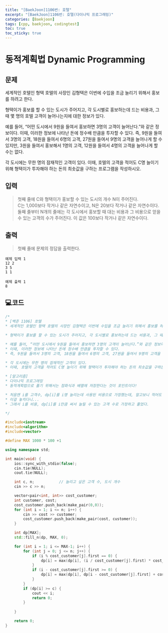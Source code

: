 ```yaml
---
title: "[BaekJoon]1106번: 호텔"
excerpt: "[BaekJoon]1106번: 호텔(다이나믹 프로그래밍)"
categories: [Baekjoon]
tags: [cpp, baekjoon, codingtest]
toc: true
toc_sticky: true
---
```


# 동적계획법 Dynamic Programming

## 문제

세계적인 호텔인 형택 호텔의 사장인 김형택은 이번에 수입을 조금 늘리기 위해서 홍보를 하려고 한다.  

형택이가 홍보를 할 수 있는 도시가 주어지고, 각 도시별로 홍보하는데 드는 비용과, 그 때 몇 명의 호텔 고객이 늘어나는지에 대한 정보가 있다.  

예를 들어, “어떤 도시에서 9원을 들여서 홍보하면 3명의 고객이 늘어난다.”와 같은 정보이다. 이때, 이러한 정보에 나타난 돈에 정수배 만큼을 투자할 수 있다. 즉, 9원을 들여서 3명의 고객, 18원을 들여서 6명의 고객, 27원을 들여서 9명의 고객을 늘어나게 할 수 있지만, 3원을 들여서 홍보해서 1명의 고객, 12원을 들여서 4명의 고객을 늘어나게 할 수는 없다.  

각 도시에는 무한 명의 잠재적인 고객이 있다. 이때, 호텔의 고객을 적어도 C명 늘이기 위해 형택이가 투자해야 하는 돈의 최솟값을 구하는 프로그램을 작성하시오.      

## 입력

> 첫째 줄에 C와 형택이가 홍보할 수 있는 도시의 개수 N이 주어진다.  
> C는 1,000보다 작거나 같은 자연수이고, N은 20보다 작거나 같은 자연수이다.  
> 둘째 줄부터 N개의 줄에는 각 도시에서 홍보할 때 대는 비용과 그 비용으로 얻을 수 있는 고객의 수가 주어진다. 이 값은 100보다 작거나 같은 자연수이다.    

## 출력

> 첫째 줄에 문제의 정답을 출력한다.

    예제 입력 1 
    12 2
    3 5
    1 1

    예제 출력 1  
    8

## 💻코드

```cpp
/*
* [백준 1106] 호텔
* 세계적인 호텔인 형택 호텔의 사장인 김형택은 이번에 수입을 조금 늘리기 위해서 홍보를 하려고 한다.

* 형택이가 홍보를 할 수 있는 도시가 주어지고, 각 도시별로 홍보하는데 드는 비용과, 그 때 몇 명의 호텔 고객이 늘어나는지에 대한 정보가 있다.

* 예를 들어, “어떤 도시에서 9원을 들여서 홍보하면 3명의 고객이 늘어난다.”와 같은 정보이다. 
* 이때, 이러한 정보에 나타난 돈에 정수배 만큼을 투자할 수 있다. 
* 즉, 9원을 들여서 3명의 고객, 18원을 들여서 6명의 고객, 27원을 들여서 9명의 고객을 늘어나게 할 수 있지만, 3원을 들여서 홍보해서 1명의 고객, 12원을 들여서 4명의 고객을 늘어나게 할 수는 없다.

* 각 도시에는 무한 명의 잠재적인 고객이 있다. 
* 이때, 호텔의 고객을 적어도 C명 늘이기 위해 형택이가 투자해야 하는 돈의 최솟값을 구하는 프로그램을 작성하시오.

* [알고리즘]
* 다이나믹 프로그래밍
* 동적계획법으로 풀기 위해서는 점화식과 배열에 저장한다는 것이 포인트이다!

* 처음엔 i를 고객수, dp[i]를 i명 늘리는데 사용된 비용으로 가정했는데, 알고보니 적어도 C명 늘리는 것이 문제였다. 
* 이걸 놓치다니...
* 그래서 i를 비용, dp[i]를 i만큼 써서 늘릴 수 있는 고객 수로 가정하고 풀었다.

*/

#include<iostream>
#include<algorithm>
#include<vector>	

#define MAX 1000 * 100 +1

using namespace std;

int main(void) {
	ios::sync_with_stdio(false);
	cin.tie(NULL);
	cout.tie(NULL);

	int c, n;			// 늘리고 싶은 고객 수, 도시 개수
	cin >> c >> n;

	vector<pair<int, int>> cost_customer;
	int customer, cost;
	cost_customer.push_back(make_pair(0,0));
	for (int i = 1; i <= n; i++) {
		cin >> cost >> customer;
		cost_customer.push_back(make_pair(cost, customer));
	}

	int dp[MAX]; 
	std::fill_n(dp, MAX, 0);

	for (int i = 1; i <= MAX-1; i++) {
		for (int j = 0; j <= n; j++) {
			if (i % cost_customer[j].first == 0) {
				dp[i] = max(dp[i], (i / cost_customer[j].first) * cost_customer[j].second);
			}
			if (i - cost_customer[j].first >= 0) {
				dp[i] = max(dp[i], dp[i - cost_customer[j].first] + cost_customer[j].second);
			}
		}
		if (dp[i] >= c) {
			cout << i;
			return 0;
		}
		
	}

	return 0;
}


```